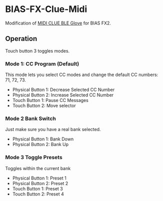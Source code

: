 # BIAS-FX-Clue-Midi
Modification of [MIDI CLUE BLE
Glove](https://github.com/adafruit/Adafruit_Learning_System_Guides/blob/master/MIDI_CLUE_BLE_Glove/midi_clue_ble_glove.py)
for BIAS FX2.

## Operation

Touch button 3 toggles modes. 

### Mode 1: CC Program (Default)
This mode lets you select CC modes and change the default CC numbers: 71, 72, 73. 
 * Physical Button 1: Decrease Selected CC Number
 * Physical Button 2: Increase Selected CC Number
 * Touch Button 1: Pause CC Messages 
 * Touch Button 2: Move selector

### Mode 2 Bank Switch
Just make sure you have a real bank selected.
 * Physical Button 1: Bank Down
 * Physical Button 2: Bank Up

### Mode 3 Toggle Presets
Toggles within the current bank
 * Physical Button 1: Preset 1
 * Physical Button 2: Preset 2
 * Touch Button 1: Preset 3
 * Touch Button 2: Preset 4
